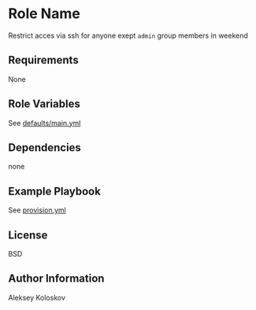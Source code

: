 Role Name
=========

Restrict acces via ssh for anyone exept `admin` group members in weekend

Requirements
------------

None

Role Variables
--------------

See [defaults/main.yml](./defaults/main.yml)

Dependencies
------------

none

Example Playbook
----------------

See [provision.yml](./provision.yml)

License
-------

BSD

Author Information
------------------

Aleksey Koloskov
